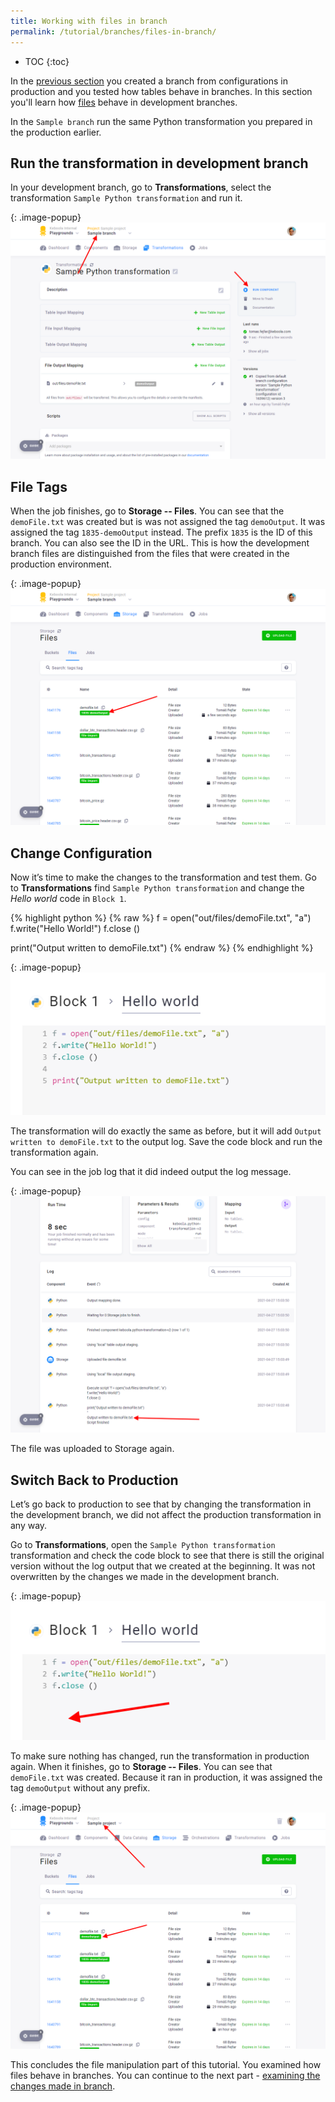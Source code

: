 ```yaml
---
title: Working with files in branch
permalink: /tutorial/branches/files-in-branch/
---
```


* TOC
{:toc}

In the [previous section](/tutorial/branches/tables-in-branch/) you created a branch from configurations in production and you tested how tables behave in branches. In this section you'll learn how [files](/storage/files/) behave in development branches. 

In the `Sample branch` run the same Python transformation you prepared in the production earlier.

## Run the transformation in development branch 

In your development branch, go to **Transformations**, select the transformation `Sample Python transformation` and run it.

{: .image-popup}
![Screenshot - Run Transformation in Development Branch](/tutorial/branches/figures/python-branch-overview.png)

## File Tags
When the job finishes, go to **Storage -- Files**. You can see that the `demoFile.txt` was created but is was not
assigned the tag `demoOutput`. It was assigned the tag `1835-demoOutput` instead. The prefix `1835` is the ID of
this branch. You can also see the ID in the URL. This is how the development branch files are distinguished from
the files that were created in the production environment.

{: .image-popup}
![Screenshot - Development Branch Output](/tutorial/branches/figures/12-dev-branch-output.png)

## Change Configuration
Now it’s time to make the changes to the transformation and test them. Go to
**Transformations** find `Sample Python transformation` and change the *Hello world* code in `Block 1`. 

{% highlight python %}
{% raw %}
f = open("out/files/demoFile.txt", "a")
f.write("Hello World!")
f.close ()

print("Output written to demoFile.txt")
{% endraw %}
{% endhighlight %}

{: .image-popup}
![Screenshot - Edit Code Block](/tutorial/branches/figures/python-branch-change-code.png)

The transformation will do exactly the same as before, but it will add `Output written to demoFile.txt` to
the output log. Save the code block and run the transformation again.

You can see in the job log that it did indeed output the log message. 

{: .image-popup}
![Screenshot - Job Log](/tutorial/branches/figures/14-jobs-log.png)

The file was uploaded to Storage again.

## Switch Back to Production
Let’s go back to production to see that by changing the transformation in the development branch, we did not
affect the production transformation in any way.

Go to **Transformations**, open the `Sample Python transformation` transformation and check the code block to see that there is still the original version without the log output that we created at the beginning. It was not overwritten by the changes we made in the development
branch.

{: .image-popup}
![Screenshot - Check Variable In Production](/tutorial/branches/figures/20-check-block1.png)

To make sure nothing has changed, run the transformation in production again. When it finishes, go to **Storage --
Files**. You can see that `demoFile.txt` was created. Because it ran in production, it was assigned the
tag `demoOutput` without any prefix.

{: .image-popup}
![Screenshot - Storage File in Production](/tutorial/branches/figures/21-storage-files-prod.png)

This concludes the file manipulation part of this tutorial. You examined how files behave in branches. You can continue to the next part - [examining the changes made in branch](/tutorial/branches/project-diff). 
